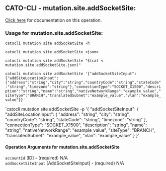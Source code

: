 
## CATO-CLI - mutation.site.addSocketSite:
[Click here](https://api.catonetworks.com/documentation/#mutation-mutation.site.addSocketSite) for documentation on this operation.

### Usage for mutation.site.addSocketSite:

`catocli mutation site addSocketSite -h`

`catocli mutation site addSocketSite <json>`

`catocli mutation site addSocketSite "$(cat < mutation.site.addSocketSite.json)"`

`catocli mutation site addSocketSite '{"addSocketSiteInput":{"addSiteLocationInput":{"address":"string","city":"string","countryCode":"string","stateCode":"string","timezone":"string"},"connectionType":"SOCKET_X1500","description":"string","name":"string","nativeNetworkRange":"example_value","siteType":"BRANCH","translatedSubnet":"example_value","vlan":"example_value"}}'`

`catocli mutation site addSocketSite -p '{
    "addSocketSiteInput": {
        "addSiteLocationInput": {
            "address": "string",
            "city": "string",
            "countryCode": "string",
            "stateCode": "string",
            "timezone": "string"
        },
        "connectionType": "SOCKET_X1500",
        "description": "string",
        "name": "string",
        "nativeNetworkRange": "example_value",
        "siteType": "BRANCH",
        "translatedSubnet": "example_value",
        "vlan": "example_value"
    }
}'


#### Operation Arguments for mutation.site.addSocketSite ####

`accountId` [ID] - (required) N/A    
`addSocketSiteInput` [AddSocketSiteInput] - (required) N/A    
